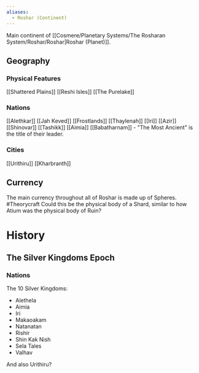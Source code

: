 ```yaml
---
aliases:
  - Roshar (Continent)
---
```

Main continent of [[Cosmere/Planetary Systems/The Rosharan System/Roshar/Roshar|Roshar (Planet)]].


## Geography
### Physical Features
[[Shattered Plains]]
[[Reshi Isles]]
[[The Purelake]]

### Nations
[[Alethkar]]
[[Jah Keved]]
[[Frostlands]]
[[Thaylenah]]
[[Iri]]
[[Azir]]
[[Shinovar]]
[[Tashikk]]
[[Aimia]]
[[Babatharnam]] - "The Most Ancient" is the title of their leader.

### Cities
[[Urithiru]]
[[Kharbranth]]

## Currency
The main currency throughout all of Roshar is made up of Spheres. 
#Theorycraft Could this be the physical body of a Shard, similar to how Atium was the physical body of Ruin?

# History
## The Silver Kingdoms Epoch
### Nations
The 10 Silver Kingdoms:
* Alethela
* Aimia
* Iri
* Makaoakam
* Natanatan
* Rishir
* Shin Kak Nish
* Sela Tales
* Valhav

And also Urithiru?